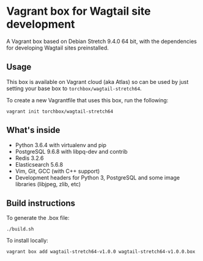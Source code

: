 Vagrant box for Wagtail site development
========================================

A Vagrant box based on Debian Stretch 9.4.0 64 bit, with the dependencies for developing Wagtail sites preinstalled.

Usage
-----

This box is available on Vagrant cloud (aka Atlas) so can be used by just setting your base box to ``torchbox/wagtail-stretch64``.

To create a new Vagrantfile that uses this box, run the following:

```
vagrant init torchbox/wagtail-stretch64
```

What's inside
-------------

 - Python 3.6.4 with virtualenv and pip
 - PostgreSQL 9.6.8 with libpq-dev and contrib
 - Redis 3.2.6
 - Elasticsearch 5.6.8
 - Vim, Git, GCC (with C++ support)
 - Development headers for Python 3, PostgreSQL and some image libraries (libjpeg, zlib, etc)

Build instructions
------------------

To generate the .box file:

    ./build.sh

To install locally:

    vagrant box add wagtail-stretch64-v1.0.0 wagtail-stretch64-v1.0.0.box
